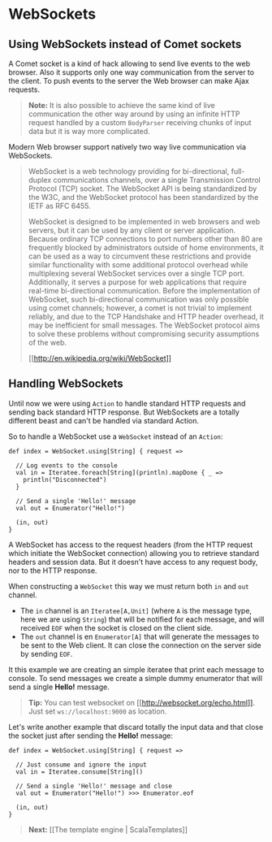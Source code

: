 # WebSockets

## Using WebSockets instead of Comet sockets

A Comet socket is a kind of hack allowing to send live events to the web browser. Also it supports only one way communication from the server to the client. To push events to the server the Web browser can make Ajax requests.

> **Note:** It is also possible to achieve the same kind of live communication the other way around by using an infinite HTTP request handled by a custom `BodyParser` receiving chunks of input data but it is way more complicated.

Modern Web browser support natively two way live communication via WebSockets.

>WebSocket is a web technology providing for bi-directional, full-duplex communications channels, over a single Transmission Control Protocol (TCP) socket. The WebSocket API is being standardized by the W3C, and the WebSocket protocol has been standardized by the IETF as RFC 6455.
>
>WebSocket is designed to be implemented in web browsers and web servers, but it can be used by any client or server application. Because ordinary TCP connections to port numbers other than 80 are frequently blocked by administrators outside of home environments, it can be used as a way to circumvent these restrictions and provide similar functionality with some additional protocol overhead while multiplexing several WebSocket services over a single TCP port. Additionally, it serves a purpose for web applications that require real-time bi-directional communication. Before the implementation of WebSocket, such bi-directional communication was only possible using comet channels; however, a comet is not trivial to implement reliably, and due to the TCP Handshake and HTTP header overhead, it may be inefficient for small messages. The WebSocket protocol aims to solve these problems without compromising security assumptions of the web.
>
> [[http://en.wikipedia.org/wiki/WebSocket]]

## Handling WebSockets

Until now we were using `Action` to handle standard HTTP requests and sending back standard HTTP response. But WebSockets are a totally different beast and can't be handled via standard Action.

So to handle a WebSocket use a `WebSocket` instead of an `Action`:

```
def index = WebSocket.using[String] { request => 
  
  // Log events to the console
  val in = Iteratee.foreach[String](println).mapDone { _ =>
    println("Disconnected")
  }
  
  // Send a single 'Hello!' message
  val out = Enumerator("Hello!")
  
  (in, out)
}
```

A WebSocket has access to the request headers (from the HTTP request which initiate the WebSocket connection) allowing you to retrieve standard headers and session data. But it doesn't have access to any request body, nor to the HTTP response.

When constructing a `WebSocket` this way we must return both `in` and `out` channel. 

- The `in` channel is an `Iteratee[A,Unit]` (where `A` is the message type, here we are using `String`) that will be notified for each message, and will received `EOF` when the socket is closed on the client side.
- The `out` channel is en `Enumerator[A]` that will generate the messages to be sent to the Web client. It can close the connection on the server side by sending `EOF`.

It this example we are creating an simple iteratee that print each message to console. To send messages we create a simple dummy enumerator that will send a single **Hello!** message.

> **Tip:** You can test websocket on [[http://websocket.org/echo.html]]. Just set `ws://localhost:9000` as location.

Let's write another example that discard totally the input data and that close the socket just after sending the **Hello!** message:

```
def index = WebSocket.using[String] { request => 
  
  // Just consume and ignore the input
  val in = Iteratee.consume[String]()
  
  // Send a single 'Hello!' message and close
  val out = Enumerator("Hello!") >>> Enumerator.eof
  
  (in, out)
}
```

> **Next:** [[The template engine | ScalaTemplates]]